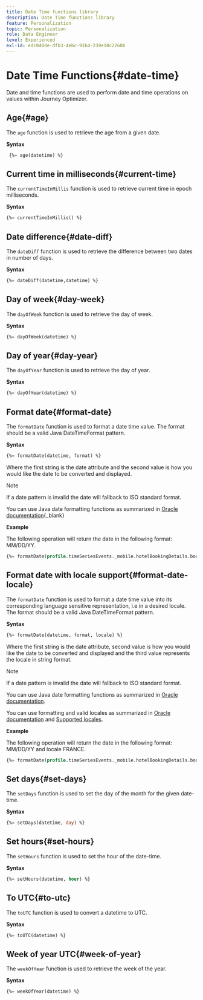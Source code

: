 ```yaml
---
title: Date Time functions library
description: Date Time functions library
feature: Personalization
topic: Personalization
role: Data Engineer
level: Experienced
exl-id: edc040de-dfb3-4ebc-91b4-239e10c2260b
---
```

# Date Time Functions{#date-time}

Date and time functions are used to perform date and time operations on values within Journey Optimizer.

## Age{#age}

The `age` function is used to retrieve the age from a given date.

**Syntax**

```sql
 {%= age(datetime) %}
```

<!--
**Example**

The following operation gets the value of the identity map for the key `example@example.com`.

```sql
 {%= age(datetime) %}
```
-->

## Current time in milliseconds{#current-time}

The `currentTimeInMillis` function is used to retrieve current time in epoch milliseconds.

**Syntax**

```sql
{%= currentTimeInMillis() %}
```

<!--
**Example**

The following operation gets all the keys for the map `identityMap`.

```sql
{%= keys(identityMap) %}
```
-->

## Date difference{#date-diff}

The `dateDiff` function is used to retrieve the difference between two dates in number of days.

**Syntax**

```sql
{%= dateDiff(datetime,datetime) %}
```

<!--
**Example**

The following operation gets all the values for the map `identityMap`.

```sql
{%= values(identityMap) %}
```
-->


## Day of week{#day-week}

The `dayOfWeek` function is used to retrieve the day of week.

**Syntax**

```sql
{%= dayOfWeek(datetime) %}
```

<!--
**Example**

The following operation gets all the values for the map `identityMap`.

```sql
{%= values(identityMap) %}
```
-->

## Day of year{#day-year}

The `dayOfYear` function is used to retrieve the day of year.

**Syntax**

```sql
{%= dayOfYear(datetime) %}
```

<!--
**Example**

The following operation gets all the values for the map `identityMap`.

```sql
{%= values(identityMap) %}
```
-->

## Format date{#format-date}

The `formatDate` function is used to format a date time value. The format should be a valid Java DateTimeFormat pattern.

**Syntax**

```sql
{%= formatDate(datetime, format) %}
```

Where the first string is the date attribute and the second value is how you would like the date to be converted and displayed.

>[!NOTE]
>
> If a date pattern is invalid the date will fallback to ISO standard format.
>
> You can use Java date formatting functions as summarized in [Oracle documentation](https://docs.oracle.com/javase/8/docs/api/java/time/format/DateTimeFormatter.html){_blank}

**Example**

The following operation will return the date in the following format: MM/DD/YY.

```sql
{%= formatDate(profile.timeSeriesEvents._mobile.hotelBookingDetails.bookingDate, "MM/DD/YY") %}
```

## Format date with locale support{#format-date-locale}

The `formatDate` function is used to format a date time value into its corresponding language sensitive representation, i.e in a desired locale. The format should be a valid Java DateTimeFormat pattern.

**Syntax**

```sql
{%= formatDate(datetime, format, locale) %}
```

Where the first string is the date attribute, second value is how you would like the date to be converted and displayed and the third value represents the locale in string format.

>[!NOTE]
>
> If a date pattern is invalid the date will fallback to ISO standard format.
>
> You can use Java date formatting functions as summarized in [Oracle documentation](https://docs.oracle.com/javase/8/docs/api/java/time/format/DateTimeFormatter.html).
>
> You can use formatting and valid locales as summarized in [Oracle documentation](https://docs.oracle.com/javase/8/docs/api/java/util/Locale.html) and [Supported locales](https://www.oracle.com/java/technologies/javase/jdk11-suported-locales.html).


**Example**

The following operation will return the date in the following format: MM/DD/YY and locale FRANCE.

```sql
{%= formatDate(profile.timeSeriesEvents._mobile.hotelBookingDetails.bookingDate, "MM/DD/YY", "fr_FR") %}
```

## Set days{#set-days}

The `setDays` function is used to set the day of the month for the given date-time.

**Syntax**

```sql
{%= setDays(datetime, day) %}
```

<!--
**Example**

The following operation gets all the values for the map `identityMap`.

```sql
{%= values(identityMap) %}
```
-->

## Set hours{#set-hours}

The `setHours` function is used to set the hour of the date-time.

**Syntax**

```sql
{%= setHours(datetime, hour) %}
```

<!--
**Example**

The following operation gets all the values for the map `identityMap`.

```sql
{%= values(identityMap) %}
```
-->


## To UTC{#to-utc}

The `toUTC` function is used to convert a datetime to UTC.


**Syntax**

```sql
{%= toUTC(datetime) %}
```

<!--
**Example**

The following operation gets all the values for the map `identityMap`.

```sql
{%= values(identityMap) %}
```
-->


## Week of year UTC{#week-of-year}

The `weekOfYear` function is used to retrieve the week of the year.

**Syntax**

```sql
{%= weekOfYear(datetime) %}
```

<!--
**Example**

The following operation gets all the values for the map `identityMap`.

```sql
{%= values(identityMap) %}
```
-->